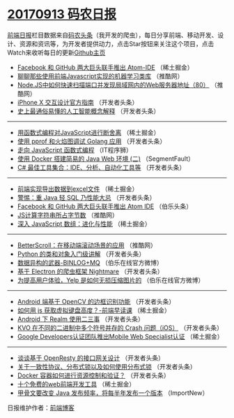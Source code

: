# [20170913 码农日报](https://toutiao.qdkfweb.cn/date/2017/09/13)

[前端日报](https://qdkfweb.cn/c/news)栏目数据来自[码农头条](https://toutiao.qdkfweb.cn/)（我开发的爬虫），每日分享前端、移动开发、设计、资源和资讯等，为开发者提供动力，点击Star按钮来关注这个项目，点击Watch来收听每日的更新[Github主页](https://github.com/kujian/frontendDaily)
* [Facebook 和 GitHub 两大巨头联手推出 Atom-IDE](https://toutiao.qdkfweb.cn/51035.html) （稀土掘金）
* [聊聊那些使用前端Javascript实现的机器学习类库](https://toutiao.qdkfweb.cn/51020.html) （推酷网）
* [Node.JS中如何快速扫描端口并发现局域网内的Web服务器地址（80）](https://toutiao.qdkfweb.cn/51016.html) （推酷网）
* [iPhone X 交互设计官方指南](https://toutiao.qdkfweb.cn/51073.html) （开发者头条）
* [史上最通俗易懂的人工智能概念解释](https://toutiao.qdkfweb.cn/51076.html) （开发者头条）

***
* [用函数式编程对JavaScript进行断舍离](https://toutiao.qdkfweb.cn/51037.html) （稀土掘金）
* [使用 pprof 和火焰图调试 Golang 应用](https://toutiao.qdkfweb.cn/51067.html) （开发者头条）
* [走向 JavaScript 函数式编程](https://toutiao.qdkfweb.cn/51115.html) （IT程序狮）
* [使用 Docker 搭建简易的 Java Web 环境 (二)](https://toutiao.qdkfweb.cn/51004.html) （SegmentFault）
* [C# 最佳工具集合：IDE、分析、自动化工具等](https://toutiao.qdkfweb.cn/51061.html) （开发者头条）

***
* [前端实现导出数据到excel文件](https://toutiao.qdkfweb.cn/51038.html) （稀土掘金）
* [警惕：重 Java 轻 SQL 乃性能大忌](https://toutiao.qdkfweb.cn/51055.html) （开发者头条）
* [Facebook 和 GitHub 两大巨头联手推出 Atom IDE](https://toutiao.qdkfweb.cn/51113.html) （伯乐头条）
* [JS计算字符串所占字节数](https://toutiao.qdkfweb.cn/51015.html) （推酷网）
* [深入 JavaScript 数组：进化与性能](https://toutiao.qdkfweb.cn/51033.html) （稀土掘金）

***
* [BetterScroll：在移动端滚动场景的应用](https://toutiao.qdkfweb.cn/51018.html) （推酷网）
* [Python 的类和对象入门级讲解](https://toutiao.qdkfweb.cn/51062.html) （开发者头条）
* [数据异构的武器-BINLOG+MQ](https://toutiao.qdkfweb.cn/51119.html) （伯乐在线官方微博）
* [基于 Electron 的爬虫框架 Nightmare](https://toutiao.qdkfweb.cn/51063.html) （开发者头条）
* [为提高用户体验，Yelp 是如何无损压缩图片的](https://toutiao.qdkfweb.cn/51120.html) （伯乐在线官方微博）

***
* [Android 端基于 OpenCV 的边框识别功能](https://toutiao.qdkfweb.cn/51007.html) （开发者头条）
* [如何用 js 获取虚拟键盘高度？-前端早读课](https://toutiao.qdkfweb.cn/51030.html) （稀土掘金）
* [Android 下 Realm 使用二三事](https://toutiao.qdkfweb.cn/51077.html) （开发者头条）
* [KVO 在不同的二进制中多个符号并存的 Crash 问题（iOS）](https://toutiao.qdkfweb.cn/51009.html) （开发者头条）
* [Google Developers认证团队推出Mobile Web Specialist认证](https://toutiao.qdkfweb.cn/51032.html) （稀土掘金）

***
* [谈谈基于 OpenResty 的接口网关设计](https://toutiao.qdkfweb.cn/51056.html) （开发者头条）
* [关于一致性协议、分布式锁以及如何使用分布式锁](https://toutiao.qdkfweb.cn/51057.html) （开发者头条）
* [Docker 容器如何进行资源控制和验证？](https://toutiao.qdkfweb.cn/51069.html) （开发者头条）
* [十个免费的web前端开发工具](https://toutiao.qdkfweb.cn/51034.html) （稀土掘金）
* [甲骨文要改变 Java 发布频率，将每半年发布一个版本](https://toutiao.qdkfweb.cn/51103.html) （ImportNew）

日报维护作者：[前端博客](https://qdkfweb.cn/) 